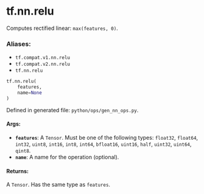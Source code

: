 <div itemscope itemtype="http://developers.google.com/ReferenceObject">
<meta itemprop="name" content="tf.nn.relu" />
<meta itemprop="path" content="Stable" />
</div>

# tf.nn.relu

Computes rectified linear: `max(features, 0)`.

### Aliases:

* `tf.compat.v1.nn.relu`
* `tf.compat.v2.nn.relu`
* `tf.nn.relu`

``` python
tf.nn.relu(
    features,
    name=None
)
```



Defined in generated file: `python/ops/gen_nn_ops.py`.

<!-- Placeholder for "Used in" -->


#### Args:


* <b>`features`</b>: A `Tensor`. Must be one of the following types: `float32`, `float64`, `int32`, `uint8`, `int16`, `int8`, `int64`, `bfloat16`, `uint16`, `half`, `uint32`, `uint64`, `qint8`.
* <b>`name`</b>: A name for the operation (optional).


#### Returns:

A `Tensor`. Has the same type as `features`.
